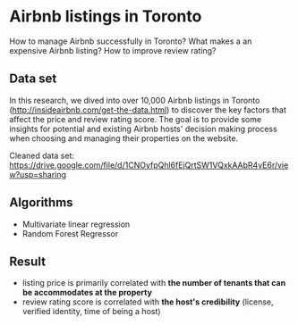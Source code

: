 # Airbnb listings in Toronto

How to manage Airbnb successfully in Toronto? What makes a an expensive Airbnb listing? How to improve review rating?

## Data set
In this research, we dived into over 10,000 Airbnb listings in Toronto (http://insideairbnb.com/get-the-data.html) to discover the key factors that affect the price and review rating score. The goal is to provide some insights for potential and existing Airbnb hosts' decision making process when choosing and managing their properties on the website.

Cleaned data set: https://drive.google.com/file/d/1CNOyfpQhl6fEjQrtSW1VQxkAAbR4yE6r/view?usp=sharing 

## Algorithms

- Multivariate linear regression
- Random Forest Regressor

## Result

- listing price is primarily correlated with **the number of tenants that can be accommodates at the property** 
- review rating score is correlated with **the host's credibility** (license, verified identity, time of being a host)
